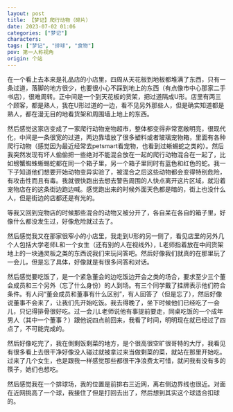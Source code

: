 ```yaml
---
layout: post
title: 【梦记】爬行动物（碎片）
date: 2023-07-02 01:06
categories: ["梦记"]
characters: 
tags: ["梦记", "排球", "食物"]
pov: 第一人称视角
origin: 个站
---
```


在一个看上去本来是礼品店的小店里，四周从天花板到地板都堆满了东西，只有一条过道，落脚的地方很少，也要很小心不踩到地上的东西（有点像市中心那家二手书店），很难周转。正中间是一个到天花板的货架，把过道隔成U形。店里有两三个顾客，都是熟人，我在U形过道的一边，看不见另外那些人，但是确实知道都是熟人，都在漫无目的地看货架和周围墙上地上的东西。

然后感觉这家店变成了一家爬行动物宠物超市，整体都变得非常宽敞明亮，很现代化，中间是一条很宽的过道，两边靠墙放了很多塑料或者玻璃宠物箱，里面有各种爬行动物（感觉因为最近经常去petsmart看宠物，也看到过蜥蜴蛇之类的）。然后我突然发现有坏人偷偷把一些绝对不能混合放在一起的爬行动物混合在一起了，比如螃蟹蜘蛛蜥蜴蛇都在同一个箱子里，另一个箱子里同时有蓝色和红色的蛇。我一下子知道他们想要开始动物变异实验了，被混合之后这些动物都会变得特别危险，有攻击性而且有毒。我就很快跑出去想去警告周围的人快点离开这片区域，就沿着宠物店在的这条街边跑边喊。感觉跑出来的时候外面天色都是暗的，街上也没什么人，但是街边的店都还是有光的。

等我又回到宠物店的时候那些混合的动物又被分开了，各自呆在各自的箱子里，好像什么都没发生过，好像危险就过去了。

然后感觉我又在那家很窄小的小店里，我走到U形的另一侧了，看见店里的另外几个人包括大学老师L和一个女生（还有别的人在视线外），L老师指着放在中间货架地上的一块通灵板之类的东西说我们来玩问答吧。然后好像我们就真的在那里玩了一会儿，但是忘了具体，好像就是有很多问答和对话。

然后感觉要吃饭了，是一个紧急董会的边吃饭边开会之类的场合，要求至少三个董会成员和三个另外（忘了什么身份）的人到场。有三个同学戴了挂牌表示他们符合条件。有人问“董会成员和董事有什么区别”，有人回答了（但是忘了），然后好像说董事不会来了，让我们先开始吃饭。我去得晚了，坐下时候他们已经吃了一会儿，只记得排骨很好吃。过一会儿L老师说他有事提前要走，同桌吃饭的一个成年男人（其中一个董事？）跟他说四点前回来，我看了时间，明明现在就已经过了四点了，不可能完成的。

然后好像吃完了，我在倒剩饭剩菜的地方，是个很高很空旷很哥特的大厅，我看见有很多看上去很干净好像没人碰过就被拿过来当做剩菜的菜，就站在那里开始吃。过来了几个女生，也是跟我一样感觉那些都很干净浪费太可惜，就问我有没有多的筷子，她们也想吃。

然后感觉我在一个排球场，我的位置是前排右三近网，离右侧边界线也很近。对面在近网挑高了一个球，我接住了但是打回去出了，然后想到其实这个球适合扣球的。

